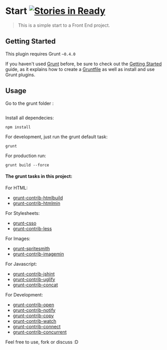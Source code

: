 # Start [![Stories in Ready](https://badge.waffle.io/gabrihellmateus/start.png?label=Ready)](https://waffle.io/gabrihellmateus/start)

> This is a simple start to a Front End project.

## Getting Started
This plugin requires Grunt `~0.4.0`

If you haven't used [Grunt](http://gruntjs.com/) before, be sure to check out the [Getting Started](http://gruntjs.com/getting-started) guide, as it explains how to create a [Gruntfile](http://gruntjs.com/sample-gruntfile) as well as install and use Grunt plugins.


## Usage
Go to the grunt folder :

```cd grunt
```
Install all dependecies:

```
npm install
```
For development, just run the grunt default task:

```
grunt
```
For production run:

```
grunt build --force
```

#### The grunt tasks in this project:

For HTML:
   * [grunt-contrib-htmlbuild](https://github.com/spatools/grunt-html-build)
   * [grunt-contrib-htmlmin](https://github.com/gruntjs/grunt-contrib-htmlmin)

For Stylesheets:
   * [grunt-csso](https://github.com/t32k/grunt-csso)
   * [grunt-contrib-less](https://github.com/gruntjs/grunt-contrib-less)

For Images:
   * [grunt-spritesmith](https://github.com/Ensighten/grunt-spritesmith)
   * [grunt-contrib-imagemin](https://github.com/gruntjs/grunt-contrib-imagemin)

For Javascript:
   * [grunt-contrib-jshint](https://github.com/gruntjs/grunt-contrib-jshint)
   * [grunt-contrib-uglify](https://github.com/gruntjs/grunt-contrib-uglify)
   * [grunt-contrib-concat](https://github.com/gruntjs/grunt-contrib-concat)

For Development:
   * [grunt-contrib-open](https://github.com/jsoverson/grunt-open)
   * [grunt-contrib-notify](https://github.com/dylang/grunt-notify)
   * [grunt-contrib-copy](https://github.com/gruntjs/grunt-contrib-copy)
   * [grunt-contrib-watch](https://github.com/gruntjs/grunt-contrib-watch)
   * [grunt-contrib-connect](https://github.com/gruntjs/grunt-contrib-connect)
   * [grunt-contrib-concurrent](https://github.com/sindresorhus/grunt-concurrent)

Feel free to use, fork or discuss :D
